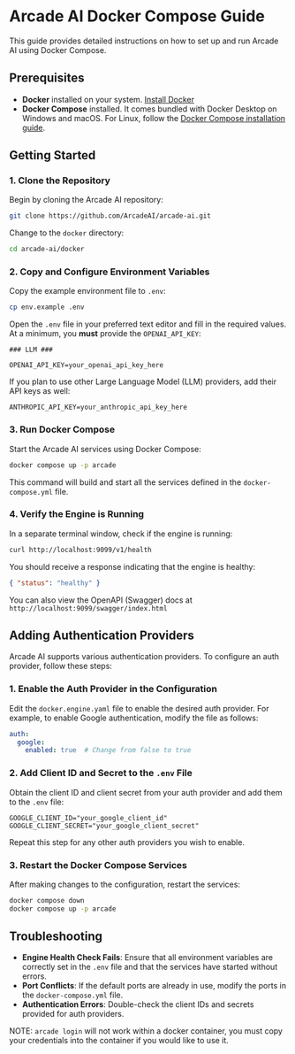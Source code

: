 # Arcade AI Docker Compose Guide

This guide provides detailed instructions on how to set up and run Arcade AI using Docker Compose.

## Prerequisites

-   **Docker** installed on your system. [Install Docker](https://docs.docker.com/get-docker/)
-   **Docker Compose** installed. It comes bundled with Docker Desktop on Windows and macOS. For Linux, follow the [Docker Compose installation guide](https://docs.docker.com/compose/install/).

## Getting Started

### 1. Clone the Repository

Begin by cloning the Arcade AI repository:

```bash
git clone https://github.com/ArcadeAI/arcade-ai.git
```

Change to the `docker` directory:

```bash
cd arcade-ai/docker
```

### 2. Copy and Configure Environment Variables

Copy the example environment file to `.env`:

```bash
cp env.example .env
```

Open the `.env` file in your preferred text editor and fill in the required values. At a minimum, you **must** provide the `OPENAI_API_KEY`:

```env:.env
### LLM ###

OPENAI_API_KEY=your_openai_api_key_here
```

If you plan to use other Large Language Model (LLM) providers, add their API keys as well:

```env:.env
ANTHROPIC_API_KEY=your_anthropic_api_key_here
```

### 3. Run Docker Compose

Start the Arcade AI services using Docker Compose:

```bash
docker compose up -p arcade
```

This command will build and start all the services defined in the `docker-compose.yml` file.

### 4. Verify the Engine is Running

In a separate terminal window, check if the engine is running:

```bash
curl http://localhost:9099/v1/health
```

You should receive a response indicating that the engine is healthy:

```json
{ "status": "healthy" }
```

You can also view the OpenAPI (Swagger) docs at `http://localhost:9099/swagger/index.html`

## Adding Authentication Providers

Arcade AI supports various authentication providers. To configure an auth provider, follow these steps:

### 1. Enable the Auth Provider in the Configuration

Edit the `docker.engine.yaml` file to enable the desired auth provider. For example, to enable Google authentication, modify the file as follows:

```yaml:docker.engine.yaml
auth:
  google:
    enabled: true  # Change from false to true
```

### 2. Add Client ID and Secret to the `.env` File

Obtain the client ID and client secret from your auth provider and add them to the `.env` file:

```env:.env
GOOGLE_CLIENT_ID="your_google_client_id"
GOOGLE_CLIENT_SECRET="your_google_client_secret"
```

Repeat this step for any other auth providers you wish to enable.

### 3. Restart the Docker Compose Services

After making changes to the configuration, restart the services:

```bash
docker compose down
docker compose up -p arcade
```

## Troubleshooting

-   **Engine Health Check Fails**: Ensure that all environment variables are correctly set in the `.env` file and that the services have started without errors.
-   **Port Conflicts**: If the default ports are already in use, modify the ports in the `docker-compose.yml` file.
-   **Authentication Errors**: Double-check the client IDs and secrets provided for auth providers.

NOTE: `arcade login` will not work within a docker container, you must copy your credentials into the container if you would like to use it.
